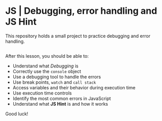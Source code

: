 

# JS | Debugging, error handling and JS Hint

This repository holds a small project to practice debugging and error handling.

## 

After this lesson, you should be able to:

- Understand what *Debugging* is
- Correctly use the `console` object
- Use a debugging tool to handle the errors
- Use break points, `watch` and `call stack`
- Access variables and their behavior during execution time
- Use execution time controls
- Identify the most common errors in JavaScript
- Understand what **JS Hint** is and how it works

Good luck!
